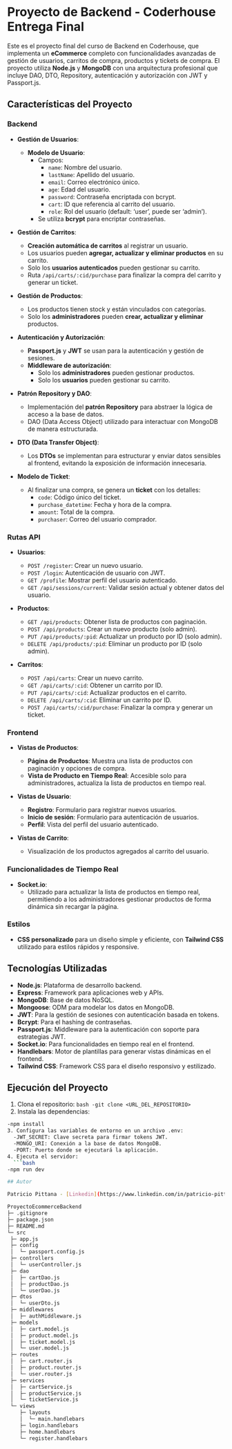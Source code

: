 # Proyecto de Backend - Coderhouse Entrega Final

Este es el proyecto final del curso de Backend en Coderhouse, que implementa un **eCommerce** completo con funcionalidades avanzadas de gestión de usuarios, carritos de compra, productos y tickets de compra. El proyecto utiliza **Node.js** y **MongoDB** con una arquitectura profesional que incluye DAO, DTO, Repository, autenticación y autorización con JWT y Passport.js.

## Características del Proyecto

### Backend

- **Gestión de Usuarios**:
  - **Modelo de Usuario**:
    - Campos:
      - `name`: Nombre del usuario.
      - `lastName`: Apellido del usuario.
      - `email`: Correo electrónico único.
      - `age`: Edad del usuario.
      - `password`: Contraseña encriptada con bcrypt.
      - `cart`: ID que referencia al carrito del usuario.
      - `role`: Rol del usuario (default: ‘user’, puede ser ‘admin’).
    - Se utiliza **bcrypt** para encriptar contraseñas.

- **Gestión de Carritos**:
  - **Creación automática de carritos** al registrar un usuario.
  - Los usuarios pueden **agregar, actualizar y eliminar productos** en su carrito.
  - Solo los **usuarios autenticados** pueden gestionar su carrito.
  - Ruta `/api/carts/:cid/purchase` para finalizar la compra del carrito y generar un ticket.

- **Gestión de Productos**:
  - Los productos tienen stock y están vinculados con categorías.
  - Solo los **administradores** pueden **crear, actualizar y eliminar** productos.

- **Autenticación y Autorización**:
  - **Passport.js** y **JWT** se usan para la autenticación y gestión de sesiones.
  - **Middleware de autorización**:
    - Solo los **administradores** pueden gestionar productos.
    - Solo los **usuarios** pueden gestionar su carrito.

- **Patrón Repository y DAO**:
  - Implementación del **patrón Repository** para abstraer la lógica de acceso a la base de datos.
  - DAO (Data Access Object) utilizado para interactuar con MongoDB de manera estructurada.

- **DTO (Data Transfer Object)**:
  - Los **DTOs** se implementan para estructurar y enviar datos sensibles al frontend, evitando la exposición de información innecesaria.

- **Modelo de Ticket**:
  - Al finalizar una compra, se genera un **ticket** con los detalles:
    - `code`: Código único del ticket.
    - `purchase_datetime`: Fecha y hora de la compra.
    - `amount`: Total de la compra.
    - `purchaser`: Correo del usuario comprador.

### Rutas API

- **Usuarios**:
  - `POST /register`: Crear un nuevo usuario.
  - `POST /login`: Autenticación de usuario con JWT.
  - `GET /profile`: Mostrar perfil del usuario autenticado.
  - `GET /api/sessions/current`: Validar sesión actual y obtener datos del usuario.

- **Productos**:
  - `GET /api/products`: Obtener lista de productos con paginación.
  - `POST /api/products`: Crear un nuevo producto (solo admin).
  - `PUT /api/products/:pid`: Actualizar un producto por ID (solo admin).
  - `DELETE /api/products/:pid`: Eliminar un producto por ID (solo admin).

- **Carritos**:
  - `POST /api/carts`: Crear un nuevo carrito.
  - `GET /api/carts/:cid`: Obtener un carrito por ID.
  - `PUT /api/carts/:cid`: Actualizar productos en el carrito.
  - `DELETE /api/carts/:cid`: Eliminar un carrito por ID.
  - `POST /api/carts/:cid/purchase`: Finalizar la compra y generar un ticket.

### Frontend

- **Vistas de Productos**:
  - **Página de Productos**: Muestra una lista de productos con paginación y opciones de compra.
  - **Vista de Producto en Tiempo Real**: Accesible solo para administradores, actualiza la lista de productos en tiempo real.

- **Vistas de Usuario**:
  - **Registro**: Formulario para registrar nuevos usuarios.
  - **Inicio de sesión**: Formulario para autenticación de usuarios.
  - **Perfil**: Vista del perfil del usuario autenticado.

- **Vistas de Carrito**:
  - Visualización de los productos agregados al carrito del usuario.

### Funcionalidades de Tiempo Real

- **Socket.io**:
  - Utilizado para actualizar la lista de productos en tiempo real, permitiendo a los administradores gestionar productos de forma dinámica sin recargar la página.

### Estilos

- **CSS personalizado** para un diseño simple y eficiente, con **Tailwind CSS** utilizado para estilos rápidos y responsive.

## Tecnologías Utilizadas

- **Node.js**: Plataforma de desarrollo backend.
- **Express**: Framework para aplicaciones web y APIs.
- **MongoDB**: Base de datos NoSQL.
- **Mongoose**: ODM para modelar los datos en MongoDB.
- **JWT**: Para la gestión de sesiones con autenticación basada en tokens.
- **Bcrypt**: Para el hashing de contraseñas.
- **Passport.js**: Middleware para la autenticación con soporte para estrategias JWT.
- **Socket.io**: Para funcionalidades en tiempo real en el frontend.
- **Handlebars**: Motor de plantillas para generar vistas dinámicas en el frontend.
- **Tailwind CSS**: Framework CSS para el diseño responsivo y estilizado.

## Ejecución del Proyecto

1. Clona el repositorio:
   ```bash -git clone <URL_DEL_REPOSITORIO>```
2. Instala las dependencias:
  ```bash
  -npm install
3. Configura las variables de entorno en un archivo .env:
    -JWT_SECRET: Clave secreta para firmar tokens JWT.
    -MONGO_URI: Conexión a la base de datos MongoDB.
    -PORT: Puerto donde se ejecutará la aplicación.
4. Ejecuta el servidor:
    ```bash
  -npm run dev

## Autor

Patricio Pittana - [Linkedin](https://www.linkedin.com/in/patricio-pittana-2185b6177/) - [GitHub](https://github.com/Lunatico0) - [Web](https://pittanapatricio.vercel.app)

ProyectoEcommerceBackend
├─ .gitignore
├─ package.json
├─ README.md
└─ src
   ├─ app.js
   ├─ config
   │  └─ passport.config.js
   ├─ controllers
   │  └─ userController.js
   ├─ dao
   │  ├─ cartDao.js
   │  ├─ productDao.js
   │  └─ userDao.js
   ├─ dtos
   │  └─ userDto.js
   ├─ middlewares
   │  ├─ authMiddleware.js
   ├─ models
   │  ├─ cart.model.js
   │  ├─ product.model.js
   │  ├─ ticket.model.js
   │  └─ user.model.js
   ├─ routes
   │  ├─ cart.router.js
   │  ├─ product.router.js
   │  └─ user.router.js
   ├─ services
   │  ├─ cartService.js
   │  ├─ productService.js
   │  └─ ticketService.js
   └─ views
      ├─ layouts
      │  └─ main.handlebars
      ├─ login.handlebars
      ├─ home.handlebars
      └─ register.handlebars
